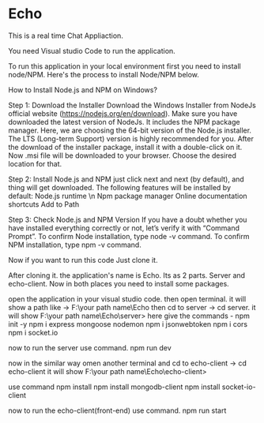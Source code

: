 # Echo
This is a real time Chat Appliaction.

You need Visual studio Code to run the application.

To run this application in your local environment first you need to install node/NPM. Here's the process to install Node/NPM below.

How to Install Node.js and NPM on Windows?

Step 1: Download the Installer
Download the Windows Installer from NodeJs official website (https://nodejs.org/en/download). Make sure you have downloaded the latest version of NodeJs. It includes the NPM package manager.
Here, we are choosing the 64-bit version of the Node.js installer. The LTS (Long-term Support) version is highly recommended for you. After the download of the installer package, install it with a double-click on it. Now .msi file will be downloaded to your browser. Choose the desired location for that.

Step 2: Install Node.js and NPM
just click next and next (by default), and thing will get downloaded.
The following features will be installed by default:
    Node.js runtime \n
    Npm package manager
    Online documentation shortcuts
    Add to Path

Step 3: Check Node.js and NPM Version
If you have a doubt whether you have installed everything correctly or not, let’s verify it with “Command Prompt”.
To confirm Node installation, type node -v command.
To confirm NPM installation, type npm -v command.

Now if you want to run this code Just clone it.

After cloning it. the application's name is Echo. Its as 2 parts. Server and echo-client. Now in both places  you need to install some packages.

open the application in your visual studio code. then open terminal. it will show a path like -> F:\your path name\Echo
then cd to server -> cd server. it will show F:\your path name\Echo\server>
here give the commands - 
  npm init -y
  npm i express mongoose nodemon
  npm i jsonwebtoken
  npm i cors
  npm i socket.io

now to run the server use command.
  npm run dev 

now in the similar way  omen another terminal and cd to echo-client -> cd echo-client
it will show F:\your path name\Echo\echo-client>

use command
  npm install
  npm install mongodb-client
  npm install socket-io-client

now to run the echo-client(front-end) use command.
  npm run start 




